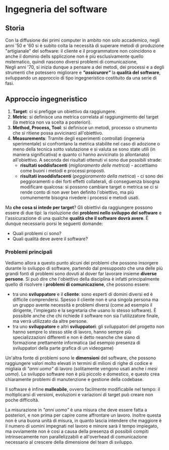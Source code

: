 # Ingegneria del software

## Storia 
Con la diffusione dei primi computer in ambito non solo accademico, negli anni '50 e '60 si è subito colta la necessità di superare metodi di produzione "artigianale" del software:  il cliente e il programmatore non coincidono e anche il dominio dells sppliczione non è più esclusivamente quello mstematico, quindi nascono diversi problemi di comunicazione,  
Negli anni '70, si inizia dunque a pensare a dei metodi, dei processi e a degli strumenti che potessero migliorare e ___"assicurare"___ la __qualità del software__, sviluppando un approccio di tipo ingegneristico costituito da una serie di fasi.

## Approccio ingegneristico
1. __Target__: ci si prefigge un obiettivo da raggiungere.
2. __Metric__: si definisce una metrica correlata al raggiungimento del target (la metrica non va scelta a posteriori).
3. __Method, Process, Tool__: si definisce un metodi, processo o strumento che si ritiene possa avvicinarci all'obiettivo.
4. __Measurements__: Tramite degli esperimenti controllati (ingeneria sperimentale) si confrontano la metrica stabilite nel caso di adozione o meno della tecnica sotto valutazione e si valuta se sono state utili (in maniera significativa) e quanto ci hanno avvicinato (o allontanato) all'obiettivo.
A seconda dei risultati ottenuti vi sono due possibili strade:
    - __risultati soddisfacenti__ (_miglioramento delle metrica_) - accettiamo come buoni i metodi e processi proposti.
    - __risultati insoddisfacenti__ (_peggioramento della metrica_) - ci sono dei peggioramenti o dei forti effetti collaterali, di conseguenza bisogna modificare qualcosa: si possono cambiare target o metrica se ci si rende conto di non aver ben definito l'obiettivo, ma più comunemente bisogna rivedere i processi e metodi usati.

Ma __che cosa si intede per target__? Gli obiettivi da raggiungere possono essere di due tipi: la risoluzione dei __problemi nello sviluppo del software__ e l'assicurazione di una qualche __qualità che il software dovrà avere__. È dunque necessario porsi le seguenti domande:
- Quali problemi ci sono?
- Quali qualità deve avere il software?

### Problemi principali
Vediamo allora a questo punto alcuni dei problemi che possono insorgere durante lo sviluppo di software, partendo dal presupposto che una delle più grandi fonti di problemi sono dovuti al dover far lavorare insieme __diverse persone__.  Si può dire che l'obiettivo della disciplina è infatti principalmente quello di risolvere i __problemi di comunicazione__, che possono essere:
- tra uno __sviluppatore__ e il __cliente__: sono esperti di domini diversi ed è difficile comprendersi. Spesso il cliente non è una singola persona ma un gruppo avente necessità e problemi diversi (come ad esempio il dirigente, l'impiegato e la segretaria che usano lo stesso software). È possibile anche che chi richiede il software non sia l'utilizzatore finale, ma verrà utilizzato da altre persone.
- tra uno __sviluppatore__ e altri __sviluppatori__: gli sviluppatori del progetto non hanno sempre lo stesso stile di lavoro, hanno sempre più specializzazioni differenti e non è detto neanche che siano di formazione prettamente informatica (ad esempio presenza di sviluppatori della parte grafica di un videogame)

Un'altra fonte di problemi sono le __dimensioni__ del software, che possono raggiungere valori molto elevati in termini di milioni di righe di codice e migliaia di _"anni uomo"_ di lavoro (solitamente vengono usati anche i _mesi uomo_). Lo sviluppo software non è più piccolo e domestico, e questo crea chiaramente problemi di manutenzione e gestione della codebase.

Il software è infine __malleabile__, ovvero facilmente modificabile nel tempo: il moltiplicarsi di versioni, evoluzioni e variazioni di target può creare non poche difficoltà.

La misurazione in _"anni uomo"_ è una misura che deve essere fatta a posteriori, e non prima per capire come affrontare un lavoro.
Inoltre questa non è una buona unità di misura, in quanto lascia intendere che maggiore è il numero di uomini impegnati nel lavoro e minore sarà il tempo impiegato, ma ovviamente non è così a causa della presenza di possibili compiti intrinsecamente non parallelizzabili e all'overhead di comunicazione necessario al crescere della dimensione del team di sviluppo.